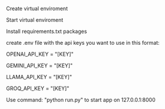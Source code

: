 Create virtual enviroment

Start virtual enviroment

Install requirements.txt packages

create .env file with the api keys you want to use in this format: 

OPENAI_API_KEY = "[KEY]"

GEMINI_API_KEY = "[KEY]" 

LLAMA_API_KEY = "[KEY]" 

GROQ_API_KEY = "[KEY]" 

Use command: "python run.py" to start app on 127.0.0.1:8000
